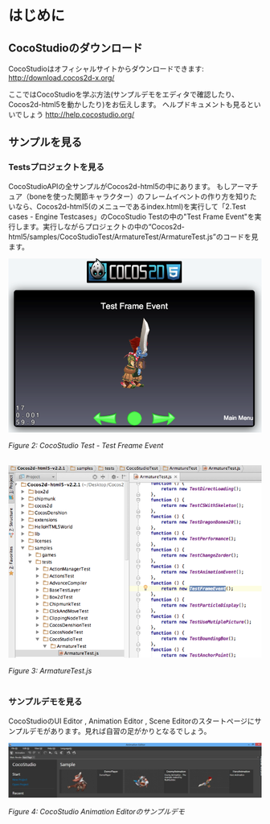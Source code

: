 # はじめに

## CocoStudioのダウンロード

CocoStudioはオフィシャルサイトからダウンロードできます: http://download.cocos2d-x.org/

ここではCocoStudioを学ぶ方法(サンプルデモをエディタで確認したり、Cocos2d-html5を動かしたり)をお伝えします。
ヘルプドキュメントも見るといいでしょう http://help.cocostudio.org/ 

## サンプルを見る

### Testsプロジェクトを見る

CocoStudioAPIの全サンプルがCocos2d-html5の中にあります。
もしアーマチュア（boneを使った関節キャラクター）のフレームイベントの作り方を知りたいなら、Cocos2d-html5(のメニューであるindex.html)を実行して「2.Test cases - Engine Testcases」のCocoStudio Testの中の"Test Frame Event"を実行します。実行しながらプロジェクトの中の“Cocos2d-html5/samples/CocoStudioTest/ArmatureTest/ArmatureTest.js”のコードを見ます。

![](res/test-freame-event.png)

*Figure 2: CocoStudio Test - Test Freame Event*<br></br>

![](res/armature-test.png)

*Figure 3: ArmatureTest.js*<br></br>

### サンプルデモを見る

CocoStudioのUI Editor , Animation Editor , Scene Editorのスタートページにサンプルデモがあります。見れば自習の足がかりとなるでしょう。

![](res/demos-animation-editor.png)

*Figure 4:  CocoStudio Animation Editorのサンプルデモ*<br></br>

